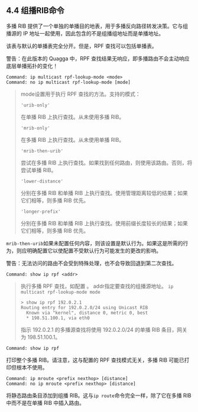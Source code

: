 ## 4.4 组播RIB命令

多播 RIB 提供了一个单独的单播目的地表，用于多播反向路径转发决策。它与组播源的 IP 地址一起使用，因此包含的不是组播组地址而是单播地址。

该表与默认的单播表完全分开。但是，RPF 查找可以包括单播表。

警告：在此版本的 Quagga 中，RPF 查找结果无响应，即多播路由不会主动响应底层单播拓扑的变化！

```shell
Command: ip multicast rpf-lookup-mode <mode>
Command: no ip multicast rpf-lookup-mode [mode]
```

> mode设置用于执行 RPF 查找的方法。支持的模式：
>
> ```shell
> 'urib-only'
> ```
>
> 在单播 RIB 上执行查找。从未使用多播 RIB。
>
> ```shell
>'mrib-only'
> ```
> 
> 在多播 RIB 上执行查找。从未使用单播 RIB。
>
> ```shell
>'mrib-then-urib'
> ```
> 
> 尝试在多播 RIB 上执行查找。如果找到任何路由，则使用该路由。否则，将尝试单播 RIB。
>
> ```shell
>'lower-distance'
> ```
> 
> 分别在多播 RIB 和单播 RIB 上执行查找。使用管理距离较低的结果；如果它们相等，则多播 RIB 优先。
>
> ```shell
>'longer-prefix'
> ```
> 
> 分别在多播 RIB 和单播 RIB 上执行查找。使用前缀长度较长的结果；如果它们相等，则多播 RIB 优先。

`mrib-then-urib`如果未配置任何内容，则该设置是默认行为。如果这是所需的行为，则应明确配置它以使配置不受默认行为可能发生的更改的影响。

警告：无法访问的路由不会受到特殊处理，也不会导致回退到第二次查找。

```shell
Command: show ip rpf <addr>
```

> 执行多播 RPF 查找，如配置 。 addr指定要查找的组播源地址。 `ip multicast rpf-lookup-mode mode`
>
> ```shell
> > show ip rpf 192.0.2.1
> Routing entry for 192.0.2.0/24 using Unicast RIB
>   Known via "kernel", distance 0, metric 0, best
>   * 198.51.100.1, via eth0
> ```
>
> 指示 192.0.2.1 的多播源查找将使用 192.0.2.0/24 的单播 RIB 条目，网关为 198.51.100.1。

```shell
Command: show ip rpf
```

打印整个多播 RIB。请注意，这与配置的 RPF 查找模式无关，多播 RIB 可能已打印但根本不使用。

```shell
Command: ip mroute <prefix nexthop> [distance]
Command: no ip mroute <prefix nexthop> [distance]
```

将静态路由条目添加到组播 RIB。这与`ip route`命令完全一样，除了它在多播 RIB 中而不是在单播 RIB 中插入路由。

